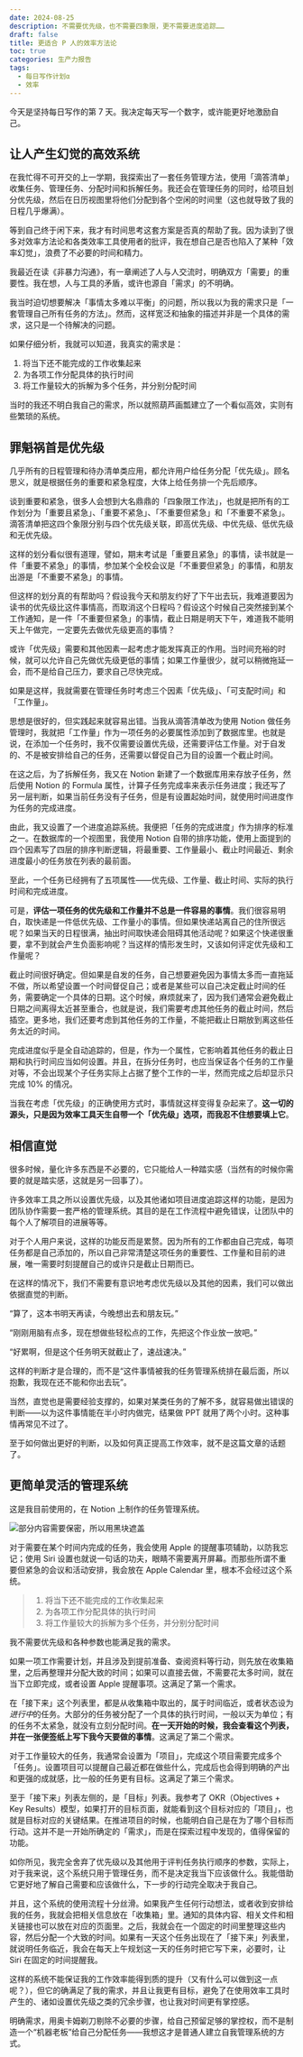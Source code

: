 ```yaml
---
date: 2024-08-25
description: 不需要优先级，也不需要四象限，更不需要进度追踪……
draft: false
title: 更适合 P 人的效率方法论
toc: true
categories: 生产力报告
tags:
  - 每日写作计划α
  - 效率
---
```


今天是坚持每日写作的第 7 天。我决定每天写一个数字，或许能更好地激励自己。

## 让人产生幻觉的高效系统

在我忙得不可开交的上一学期，我探索出了一套任务管理方法，使用「滴答清单」收集任务、管理任务、分配时间和拆解任务。我还会在管理任务的同时，给项目划分优先级，然后在日历视图里将他们分配到各个空闲的时间里（这也就导致了我的日程几乎爆满）。

等到自己终于闲下来，我才有时间思考这套方案是否真的帮助了我。因为读到了很多对效率方法论和各类效率工具使用者的批评，我在想自己是否也陷入了某种「效率幻觉」，浪费了不必要的时间和精力。

我最近在读《非暴力沟通》，有一章阐述了人与人交流时，明确双方「需要」的重要性。我在想，人与工具的矛盾，或许也源自「需求」的不明确。

我当时迫切想要解决「事情太多难以平衡」的问题，所以我以为我的需求只是「一套管理自己所有任务的方法」。然而，这样宽泛和抽象的描述并非是一个具体的需求，这只是一个待解决的问题。

如果仔细分析，我就可以知道，我真实的需求是：

 1. 将当下还不能完成的工作收集起来
 2. 为各项工作分配具体的执行时间
 3. 将工作量较大的拆解为多个任务，并分别分配时间

当时的我还不明白我自己的需求，所以就照葫芦画瓢建立了一个看似高效，实则有些繁琐的系统。

## 罪魁祸首是优先级

几乎所有的日程管理和待办清单类应用，都允许用户给任务分配「优先级」。顾名思义，就是根据任务的重要和紧急程度，大体上给任务排一个先后顺序。

谈到重要和紧急，很多人会想到大名鼎鼎的「四象限工作法」，也就是把所有的工作划分为「重要且紧急」、「重要不紧急」、「不重要但紧急」和「不重要不紧急」。滴答清单把这四个象限分别与四个优先级关联，即高优先级、中优先级、低优先级和无优先级。

这样的划分看似很有道理，譬如，期末考试是「重要且紧急」的事情，读书就是一件「重要不紧急」的事情，参加某个全校会议是「不重要但紧急」的事情，和朋友出游是「不重要不紧急」的事情。

但这样的划分真的有帮助吗？假设我今天和朋友约好了下午出去玩，我难道要因为读书的优先级比这件事情高，而取消这个日程吗？假设这个时候自己突然接到某个工作通知，是一件「不重要但紧急」的事情，截止日期是明天下午，难道我不能明天上午做完，一定要先去做优先级更高的事情？

或许「优先级」需要和其他因素一起考虑才能发挥真正的作用。当时间充裕的时候，就可以允许自己先做优先级更低的事情；如果工作量很少，就可以稍微拖延一会，而不是给自己压力，要求自己尽快完成。

如果是这样，我就需要在管理任务时考虑三个因素「优先级」、「可支配时间」和「工作量」。

思想是很好的，但实践起来就容易出错。当我从滴答清单改为使用 Notion 做任务管理时，我就把「工作量」作为一项任务的必要属性添加到了数据库里。也就是说，在添加一个任务时，我不仅需要设置优先级，还需要评估工作量。对于自发的、不是被安排给自己的任务，还需要以督促自己为目的设置一个截止时间。

在这之后，为了拆解任务，我又在 Notion 新建了一个数据库用来存放子任务，然后使用 Notion 的 Formula 属性，计算子任务完成率来表示任务进度；我还写了另一层判断，如果当前任务没有子任务，但是有设置起始时间，就使用时间进度作为任务的完成进度。

由此，我又设置了一个进度追踪系统。我便把「任务的完成进度」作为排序的标准之一。在数据库的一个视图里，我使用 Notion 自带的排序功能，使用上面提到的四个因素写了四层的排序判断逻辑，将最重要、工作量最小、截止时间最近、剩余进度最小的任务放在列表的最前面。

至此，一个任务已经拥有了五项属性——优先级、工作量、截止时间、实际的执行时间和完成进度。

可是，**评估一项任务的优先级和工作量并不总是一件容易的事情**。我们很容易明白，取快递是一件低优先级、工作量小的事情。但如果快递站离自己的住所很远呢？如果当天的日程很满，抽出时间取快递会阻碍其他活动呢？如果这个快递很重要，拿不到就会产生负面影响呢？当这样的情形发生时，又该如何评定优先级和工作量呢？

截止时间很好确定。但如果是自发的任务，自己想要避免因为事情太多而一直拖延不做，所以希望设置一个时间督促自己；或者是某些可以自己决定截止时间的任务，需要确定一个具体的日期。这个时候，麻烦就来了，因为我们通常会避免截止日期之间离得太近甚至重合，也就是说，我们需要考虑其他任务的截止时间，然后插空。更多地，我们还要考虑到其他任务的工作量，不能把截止日期放到离这些任务太近的时间。

完成进度似乎是全自动追踪的，但是，作为一个属性，它影响着其他任务的截止日期和执行时间应当如何设置。并且，在拆分任务时，也应当保证各个任务的工作量对等，不会出现某个子任务实际上占据了整个工作的一半，然而完成之后却显示只完成 10% 的情况。

当我在考虑「优先级」的正确使用方式时，事情就这样变得复杂起来了。**这一切的源头，只是因为效率工具天生自带一个「优先级」选项，而我忍不住想要填上它**。

## 相信直觉

很多时候，量化许多东西是不必要的，它只能给人一种踏实感（当然有的时候你需要的就是踏实感，这就是另一回事了）。

许多效率工具之所以设置优先级，以及其他诸如项目进度追踪这样的功能，是因为团队协作需要一套严格的管理系统。其目的是在工作流程中避免错误，让团队中的每个人了解项目的进展等等。

对于个人用户来说，这样的功能反而是累赘。因为所有的工作都由自己完成，每项任务都是自己添加的，所以自己非常清楚这项任务的重要性、工作量和目前的进展，唯一需要时刻提醒自己的或许只是截止日期而已。

在这样的情况下，我们不需要有意识地考虑优先级以及其他的因素，我们可以做出依据直觉的判断。

“算了，这本书明天再读，今晚想出去和朋友玩。”

“刚刚用脑有点多，现在想做些轻松点的工作，先把这个作业放一放吧。”

“好累啊，但是这个任务明天就截止了，速战速决。”

这样的判断才是合理的，而不是“这件事情被我的任务管理系统排在最后面，所以抱歉，我现在还不能和你出去玩”。

当然，直觉也是需要经验支撑的，如果对某类任务的了解不多，就容易做出错误的判断——以为这件事情能在半小时内做完，结果做 PPT 就用了两个小时。这种事情再常见不过了。

至于如何做出更好的判断，以及如何真正提高工作效率，就不是这篇文章的话题了。

## 更简单灵活的管理系统

这是我目前使用的，在 Notion 上制作的任务管理系统。

![部分内容需要保密，所以用黑块遮盖](https://image.guhub.cn//blog/2024/notion-workspace-20240825.jpg)

对于需要在某个时间内完成的任务，我会使用 Apple 的提醒事项辅助，以防我忘记；使用 Siri 设置也就说一句话的功夫，眼睛不需要离开屏幕。而那些所谓不重要但紧急的会议和活动安排，我会放在 Apple Calendar 里，根本不会经过这个系统。

> 1. 将当下还不能完成的工作收集起来
> 2. 为各项工作分配具体的执行时间
> 3. 将工作量较大的拆解为多个任务，并分别分配时间

我不需要优先级和各种参数也能满足我的需求。

如果一项工作需要计划，并且涉及到提前准备、查阅资料等行动，则先放在收集箱里，之后再整理并分配大致的时间；如果可以直接去做，不需要花太多时间，就在当下立即完成，或者设置 Apple 提醒事项。这满足了第一个需求。

在「接下来」这个列表里，都是从收集箱中取出的，属于时间临近，或者状态设为*进行中*的任务。大部分的任务被分配了一个具体的执行时间，一般以天为单位；有的任务不太紧急，就没有立刻分配时间。**在一天开始的时候，我会查看这个列表，并在一张便签纸上写下我今天要做的事情**。这满足了第二个需求。

对于工作量较大的任务，我通常会设置为「项目」，完成这个项目需要完成多个「任务」。设置项目可以提醒自己最近都在做些什么，完成后也会得到明确的产出和更强的成就感，比一般的任务更有目标。这满足了第三个需求。

至于「接下来」列表左侧的，是「目标」列表。我参考了 OKR（Objectives + Key Results）模型，如果打开的目标页面，就能看到这个目标对应的「项目」，也就是目标对应的关键结果。在推进项目的时候，也能明白自己是在为了哪个目标而行动。这并不是一开始所确定的「需求」，而是在探索过程中发现的，值得保留的功能。

如你所见，我完全舍弃了优先级以及其他用于评判任务执行顺序的参数，实际上，对于我来说，这个系统只用于管理任务，而不是决定我当下应该做什么。我能借助它更好地了解自己需要和应该做什么，下一步的行动完全取决于我自己。

并且，这个系统的使用流程十分丝滑。如果我产生任何行动想法，或者收到安排给我的任务，我就会把相关信息放在「收集箱」里。通知的具体内容、相关文件和相关链接也可以放在对应的页面里。之后，我就会在一个固定的时间里整理这些内容，然后分配一个大致的时间。如果有一天这个任务出现在了「接下来」列表里，就说明任务临近，我会在每天上午规划这一天的任务时把它写下来，必要时，让 Siri 在固定的时间提醒我。

这样的系统不能保证我的工作效率能得到质的提升（又有什么可以做到这一点呢？），但它的确满足了我的需求，并且让我更有目标，避免了在使用效率工具时产生的、诸如设置优先级之类的冗余步骤，也让我对时间更有掌控感。

明确需求，用奥卡姆剃刀剔除不必要的步骤，给自己预留足够的掌控权，而不是制造一个“机器老板”给自己分配任务——我想这才是普通人建立自我管理系统的方式。
